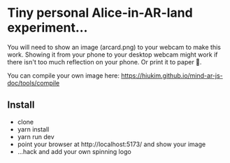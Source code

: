 # Tiny personal Alice-in-AR-land experiment…

You will need to show an image (arcard.png) to your webcam to make this work.
Showing it from your phone to your desktop webcam might work if there isn't too much reflection on your phone.
Or print it to paper 🦖.

You can compile your own image here: https://hiukim.github.io/mind-ar-js-doc/tools/compile

## Install

- clone
- yarn install
- yarn run dev
- point your browser at http://localhost:5173/ and show your image
- ...hack and add your own spinning logo
